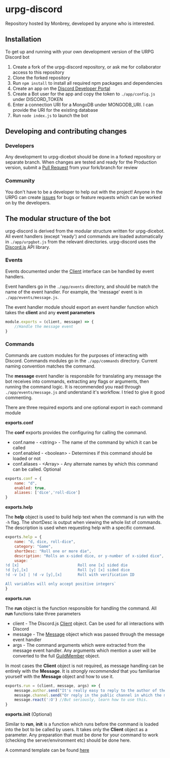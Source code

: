 # urpg-discord

Repository hosted by Monbrey, developed by anyone who is interested.

## Installation

To get up and running with your own development version of the URPG Discord bot

1. Create a fork of the urpg-discord repository, or ask me for collaborator access to this repository
2. Clone the forked repository
3. Run `npm install` to install all required npm packages and dependencies
4. Create an app on the [Discord Developer Portal](https://discordapp.com/developers/docs/intro)
5. Create a Bot user for the app and copy the token to `./app/config.js` under DISCORD_TOKEN
6. Enter a connection URI for a MongoDB under MONGODB_URI. I can provide the URI for the existing database
7. Run `node index.js` to launch the bot

## Developing and contributing changes

### Developers

Any development to urpg-dicebot should be done in a forked repository or separate branch.
When changes are tested and ready for the Production version, submit a [Pull Request](https://help.github.com/articles/about-pull-requests/) from your fork/branch for review

### Community

You don't have to be a developer to help out with the project! Anyone in the URPG can create [issues](https://github.com/Monbrey/urpg-discord/issues) for bugs or feature requests which can be worked on by the developers.

## The modular structure of the bot

urpg-discord is derived from the modular structure written for urpg-dicebot. All event handlers (except 'ready') and commands are loaded automatically in `./app/urpgbot.js` from the relevant directories. urpg-discord uses the [Discord.js](https://discord.js.org/#/) API library.

### Events

Events documented under the [Client](https://discord.js.org/#/docs/main/stable/class/Client) interface can be handled by event handlers.

Event handlers go in the `./app/events` directory, and should be match the name of the event handler. For example, the 'message' event is in `./app/events/message.js`.

The event handler module should export an event handler function which takes the **client** and any **event parameters**

```javascript
module.exports = (client, message) => {
    //Handle the message event
}
```

### Commands

Commands are custom modules for the purposes of interacting with Discord. Commands modules go in the `./app/commands` directory. Current naming convention matches the command.

The **message** event handler is responsbile for translating any message the bot receives into commands, extracting any flags or arguments, then running the command logic. It is recommended you read through `./app/events/message.js` and understand it's workflow. I tried to give it good commenting.

There are three required exports and one optional export in each command module

**exports.conf**

The **conf** exports provides the configuring for calling the command.

 - conf.name - \<string\> - The name of the command by which it can be called
 - conf.enabled - \<boolean\> - Determines if this command should be loaded or not
 - conf.aliases - \<Array\> - Any alternate names by which this command can be called. Optional

```javascript
exports.conf = {
    name: "d",
    enabled: true,
    aliases: ['dice','roll-dice']
}
```
**exports.help**

The **help** object is used to build help text when the command is run with the `-h` flag.
The shortDesc is output when viewing the whole list of commands.
The description is used when requesting help with a specific command.

```javascript
exports.help = {
    name: "d, dice, roll-dice",
    category: "Game",
    shortDesc: "Roll one or more die",
    description: "Rolls an x-sided dice, or y-number of x-sided dice",
    usage: `
!d [x]                          Roll one [x] sided die
!d [y],[x]                      Roll [y] [x] sided dice
!d -v [x] | !d -v [y],[x]       Roll with verification ID

All variables will only accept positive integers`
}
```

**exports.run**

The **run** object is the function responsible for handling the command. All **run** functions take three parameters

 - client - The Discord.js [Client](https://discord.js.org/#/docs/main/stable/class/Client) object. Can be used for all interactions with Discord
 - message - The [Message](https://discord.js.org/#/docs/main/stable/class/Message) object which was passed through the message event handler
 - args - The command arguments which were extracted from the message event handler. Any arguments which mention a user will be converted to the full [GuildMember](https://discord.js.org/#/docs/main/stable/class/GuildMember) object.

In most cases the **Client** object is not required, as message handling can be entirely with the **Message**. It is *strongly recommended* that you familiarise yourself with the **Message** object and how to use it.

```javascript
exports.run = (client, message, args) => {
    message.author.send("It's really easy to reply to the author of the message")
    message.channel.send("Or reply in the public channel in which the message was sent")
    message.react(':O') //But seriously, learn how to use this.
}
```

**exports.init** (Optional)

Similar to **run**, **init** is a function which runs before the command is loaded into the bot to be called by users. It takes only the **Client** object as a parameter. Any preparation that must be done for your command to work (checking the server/environment etc) should be done here.

A command template can be found [here](template.js)
